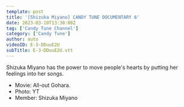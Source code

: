 ```yaml
---
template: post
title: '[Shizuka Miyano] CANDY TUNE DOCUMENTARY 6'
date: 2023-03-10T13:30:08Z
tag: ['Candy Tune Channel']
category: ['Candy Tune']
author: auto 
videoID: E-3-DDuuE2U
subTitle: E-3-DDuuE2U.vtt
---
```

Shizuka Miyano has the power to move people's hearts by putting her feelings into her songs.

- Movie: All-out Gohara.
- Photo: YT
- Member: Shizuka Miyano
